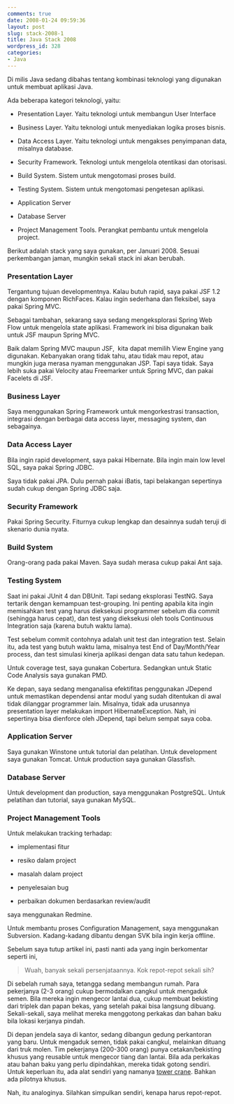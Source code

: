 ```yaml
---
comments: true
date: 2008-01-24 09:59:36
layout: post
slug: stack-2008-1
title: Java Stack 2008
wordpress_id: 328
categories:
- Java
---
```


Di milis Java sedang dibahas tentang kombinasi teknologi yang digunakan untuk membuat aplikasi Java.

Ada beberapa kategori teknologi, yaitu:



	
  * Presentation Layer. Yaitu teknologi untuk membangun User Interface

	
  * Business Layer. Yaitu teknologi untuk menyediakan logika proses bisnis.

	
  * Data Access Layer. Yaitu teknologi untuk mengakses penyimpanan data, misalnya database.

	
  * Security Framework. Teknologi untuk mengelola otentikasi dan otorisasi.

	
  * Build System. Sistem untuk mengotomasi proses build.

	
  * Testing System. Sistem untuk mengotomasi pengetesan aplikasi.

	
  * Application Server

	
  * Database Server

	
  * Project Management Tools. Perangkat pembantu untuk mengelola project.


Berikut adalah stack yang saya gunakan, per Januari 2008. Sesuai perkembangan jaman, mungkin sekali stack ini akan berubah.


### Presentation Layer


Tergantung tujuan developmentnya. Kalau butuh rapid, saya pakai JSF 1.2 dengan komponen RichFaces. Kalau ingin sederhana dan fleksibel, saya pakai Spring MVC.

Sebagai tambahan, sekarang saya sedang mengeksplorasi  Spring Web Flow untuk mengelola state aplikasi. Framework ini bisa digunakan baik untuk JSF maupun Spring MVC.

Baik dalam Spring MVC maupun JSF,  kita dapat memilih View Engine yang digunakan. Kebanyakan orang tidak tahu, atau tidak mau repot, atau mungkin juga merasa nyaman menggunakan JSP. Tapi saya tidak. Saya lebih suka pakai Velocity atau Freemarker untuk Spring MVC, dan pakai Facelets di JSF.


### Business Layer


Saya menggunakan Spring Framework untuk mengorkestrasi transaction, integrasi dengan berbagai data access layer, messaging system, dan sebagainya.


### Data Access Layer


Bila ingin rapid development, saya pakai Hibernate. Bila ingin main low level SQL, saya pakai Spring JDBC.

Saya tidak pakai JPA. Dulu pernah pakai iBatis, tapi belakangan sepertinya sudah cukup dengan Spring JDBC saja.


### Security Framework


Pakai Spring Security. Fiturnya cukup lengkap dan desainnya sudah teruji di skenario dunia nyata.


### Build System


Orang-orang pada pakai Maven. Saya sudah merasa cukup pakai Ant saja.


### Testing System


Saat ini pakai JUnit 4 dan DBUnit. Tapi sedang eksplorasi TestNG. Saya tertarik dengan kemampuan test-grouping. Ini penting apabila kita ingin memisahkan test yang harus dieksekusi programmer sebelum dia commit (sehingga harus cepat), dan test yang dieksekusi oleh tools Continuous Integration saja (karena butuh waktu lama).

Test sebelum commit contohnya adalah unit test dan integration test. Selain itu, ada test yang butuh waktu lama, misalnya test End of Day/Month/Year process, dan test simulasi kinerja aplikasi dengan data satu tahun kedepan.

Untuk coverage test, saya gunakan Cobertura. Sedangkan untuk Static Code Analysis saya gunakan PMD.

Ke depan, saya sedang menganalisa efektifitas penggunakan JDepend untuk memastikan dependensi antar modul yang sudah ditentukan di awal tidak dilanggar programmer lain. Misalnya, tidak ada urusannya presentation layer melakukan import HibernateException. Nah, ini sepertinya bisa dienforce oleh JDepend, tapi belum sempat saya coba.


### Application Server


Saya gunakan Winstone untuk tutorial dan pelatihan. Untuk development saya gunakan Tomcat. Untuk production saya gunakan Glassfish.


### Database Server


Untuk development dan production, saya menggunakan PostgreSQL. Untuk pelatihan dan tutorial, saya gunakan MySQL.


### Project Management Tools


Untuk melakukan tracking terhadap:



	
  * implementasi fitur

	
  * resiko dalam project

	
  * masalah dalam project

	
  * penyelesaian bug

	
  * perbaikan dokumen berdasarkan review/audit


saya menggunakan Redmine.

Untuk membantu proses Configuration Management, saya menggunakan Subversion. Kadang-kadang dibantu dengan SVK bila ingin kerja offline.

Sebelum saya tutup artikel ini, pasti nanti ada yang ingin berkomentar seperti ini,


> Wuah, banyak sekali persenjataannya. Kok repot-repot sekali sih?


Di sebelah rumah saya, tetangga sedang membangun rumah. Para pekerjanya (2-3 orang) cukup bermodalkan cangkul untuk mengaduk semen. Bila mereka ingin mengecor lantai dua, cukup membuat bekisting dari triplek dan papan bekas, yang setelah pakai bisa langsung dibuang. Sekali-sekali, saya melihat mereka menggotong perkakas dan bahan baku bila lokasi kerjanya pindah.

Di depan jendela saya di kantor, sedang dibangun gedung perkantoran yang baru. Untuk mengaduk semen, tidak pakai cangkul, melainkan dituang dari truk molen. Tim pekerjanya (200-300 orang) punya cetakan/bekisting khusus yang reusable untuk mengecor tiang dan lantai. Bila ada perkakas atau bahan baku yang perlu dipindahkan, mereka tidak gotong sendiri. Untuk keperluan itu, ada alat sendiri yang namanya [tower crane](http://science.howstuffworks.com/tower-crane.htm). Bahkan ada pilotnya khusus.

Nah, itu analoginya. Silahkan simpulkan sendiri, kenapa harus repot-repot.
